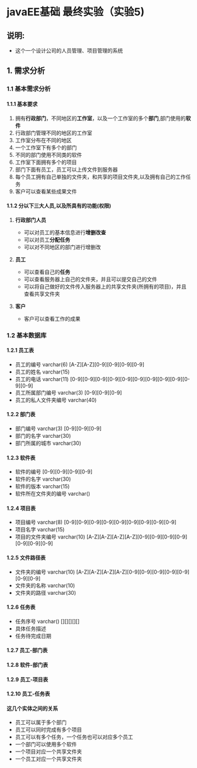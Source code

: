 # javaEE基础  最终实验（实验5)
## 说明:
* 这个一个设计公司的人员管理、项目管理的系统
## 1. 需求分析

###	1.1 基本需求分析　
#### 1.1.1 基本要求
1. 拥有**行政部门**，不同地区的**工作室**，以及一个工作室的多个**部门**,部门使用的**软件**
2. 行政部门管理不同的地区的工作室
3. 工作室分布在不同的地区
4. 一个工作室下有多个的部门
5. 不同的部门使用不同类的软件
6. 工作室下面拥有多个的项目
7. 部门下面有员工，员工可以上传文件到服务器
8. 每个员工拥有自己单独的文件夹，和共享的项目文件夹,以及拥有自己的工作任务
9. 客户可以查看某些成果文件

#### 1.1.2 分以下三大人员,以及所具有的功能(权限)
1. **行政部门人员**
	* 可以对员工的基本信息进行**增删改查**
	* 可以对员工**分配任务**
	* 可以对不同地区的部门进行增删改

2. **员工**
	* 可以查看自己的**任务**
	* 可以查看服务器上自己的文件夹，并且可以提交自己的文件
	* 可以将自己做好的文件传入服务器上的共享文件夹(所拥有的项目)，并且查看共享文件夹

3. **客户**
	* 客户可以查看工作的成果

### 1.2 基本数据库
#### 1.2.1 员工表
* 员工的编号 varchar(6) [A-Z][A-Z][0-9][0-9][0-9][0-9]
* 员工的姓名 varchar(15)
* 员工的电话 varchar(11) [0-9][0-9][0-9][0-9][0-9][0-9][0-9][0-9][0-9][0-9][0-9]
* 员工所属部门编号 varchar(3) [0-9][0-9][0-9]
* 员工的私人文件夹编号 varchar(40)

#### 1.2.2 部门表
* 部门编号 varchar(3) [0-9][0-9][0-9]
* 部门的名字 varchar(30)
* 部门所属的城市 varchar(30)


#### 1.2.3 软件表
* 软件的编号 [0-9][0-9][0-9][0-9]
* 软件的名字 varchar(30)
* 软件的版本 varchar(15)
* 软件所在文件夹的编号 varchar()

#### 1.2.4 项目表
* 项目编号 varchar(8) [0-9][0-9][0-9][0-9][0-9][0-9][0-9][0-9][0-9]
* 项目名字 varchar(15)
* 项目的文件夹编号 varchar(10) [A-Z][A-Z][A-Z][A-Z][0-9][0-9][0-9][0-9][0-9][0-9][0-9]

#### 1.2.5 文件路径表
* 文件夹的编号 varchar(10) [A-Z][A-Z][A-Z][A-Z][0-9][0-9][0-9][0-9][0-9][0-9][0-9]
* 文件夹的名称 varchar(10)
* 文件夹的路径 varchar(30)

#### 1.2.6 任务表
* 任务序号 varchar() [][][][][]
* 具体任务描述
* 任务待完成日期

#### 1.2.7 员工-部门表

#### 1.2.8 软件-部门表

#### 1.2.9 员工-项目表

#### 1.2.10 员工-任务表



#### 这几个实体之间的关系
* 员工可以属于多个部门
* 员工可以同时完成有多个项目
* 员工可以有多个任务，一个任务也可以对应多个员工
* 一个部门可以使用多个软件
* 一个项目对应一个共享文件夹
* 一个员工对应一个共享文件夹

